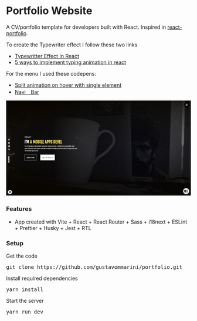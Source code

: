 # Portfolio Website

A CV/portfolio template for developers built with React. Inspired in [react-portfolio](https://github.com/ubaimutl/react-portfolio).

To create the Typewriter effect I follow these two links

- [Typewritter Effect In React](https://medium.com/@hamzamakh/typewriter-effect-in-react-a103a4f385c9)
- [5 ways to implement typing animation in react](https://blog.logrocket.com/5-ways-implement-typing-animation-react/)

For the menu I used these codepens:

- [Split animation on hover with single element](https://codepen.io/ggsingla/pen/MWOzxbq)
- [Navi　Bar](https://codepen.io/yuhomyan/pen/WNwGywp)

[![CV portfolio](src/assets/screenshot.jpg)](https://netlify.url/)

### Features

- App created with Vite + React + React Router + Sass + i18next + ESLint + Prettier + Husky + Jest + RTL

### Setup

Get the code

<pre>git clone https://github.com/gustavommarini/portfolio.git</pre>

Install required dependencies

<pre>yarn install</pre>

Start the server

<pre>yarn run dev</pre>
